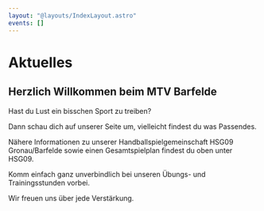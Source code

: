 ```yaml
---
layout: "@layouts/IndexLayout.astro"
events: []
---
```


# Aktuelles

## Herzlich Willkommen beim MTV Barfelde

Hast du Lust ein bisschen Sport zu treiben?

Dann schau dich auf unserer Seite um, vielleicht findest du was Passendes.

Nähere Informationen zu unserer Handballspielgemeinschaft HSG09 Gronau/Barfelde
sowie einen Gesamtspielplan findest du oben unter HSG09.

Komm einfach ganz unverbindlich bei unseren Übungs- und Trainingsstunden vorbei.

Wir freuen uns über jede Verstärkung.
